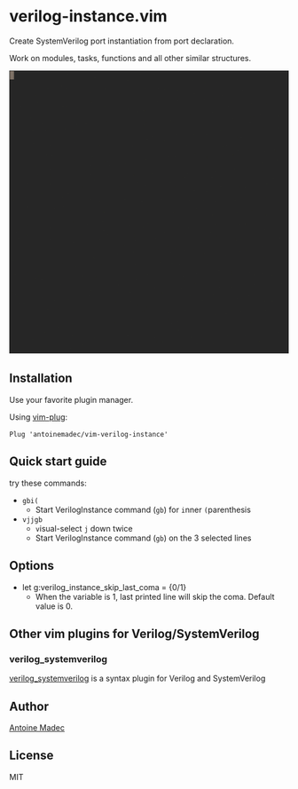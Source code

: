 verilog-instance.vim
====================

Create SystemVerilog port instantiation from port declaration.

Work on modules, tasks, functions and all other similar structures.

![](https://raw.githubusercontent.com/antoinemadec/gif/master/veriloginstance.gif)

Installation
------------

Use your favorite plugin manager.

Using [vim-plug](https://github.com/junegunn/vim-plug):

```vim
Plug 'antoinemadec/vim-verilog-instance'
```

Quick start guide
-----------------

try these commands:

- `gbi(`
    - Start VerilogInstance command (`gb`) for `i`nner `(`parenthesis
- `vjjgb`
    - `v`isual-select `j` down twice
    - Start VerilogInstance command (`gb`) on the 3 selected lines

Options
-------
- let g:verilog_instance_skip_last_coma = {0/1}
    - When the variable is 1, last printed line will skip the coma. Default value is 0.

Other vim plugins for Verilog/SystemVerilog
---------------------------------------

### verilog_systemverilog

[verilog_systemverilog](https://github.com/vhda/verilog_systemverilog.vim) is a syntax plugin for Verilog and SystemVerilog

Author
------

[Antoine Madec](https://github.com/antoinemadec)

License
------

MIT
